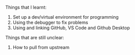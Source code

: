 Things that I learnt:

1. Set up a dev/virtual environment for programming
2. Using the debugger to fix problems
3. Using and linking GitHub, VS Code and Github Desktop

Things that are still unclear:

1. How to pull from upstream
